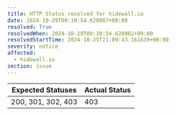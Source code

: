 ```yaml
---
title: HTTP Status resolved for hidewall.io
date: 2024-10-29T00:10:54.620887+00:00
resolved: True
resolvedWhen: 2024-10-29T00:10:54.620902+00:00
resolvedStartTime: 2024-10-25T21:09:43.161639+00:00
severity: notice
affected:
  - hidewall.io
section: issue
---
```


| Expected Statuses | Actual Status  |
|-------------------|----------------|
| 200, 301, 302, 403 | 403 |
